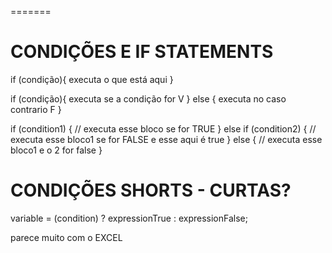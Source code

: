 
=======
# CONDIÇÕES E IF STATEMENTS

if (condição){
    executa o que está aqui
}

if (condição){
    executa se a condição for V
} else {
    executa no caso contrario F
}

if (condition1) {
    // executa esse bloco se for TRUE
} else if (condition2) {
    // executa esse bloco1 se for FALSE e esse aqui é true
} else {
    // executa esse bloco1 e o 2 for false
}

# CONDIÇÕES SHORTS - CURTAS?

variable = (condition) ? expressionTrue :  expressionFalse;

parece muito com o EXCEL